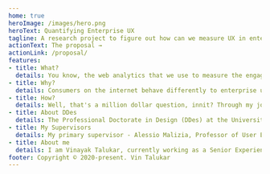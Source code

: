 ```yaml
---
home: true
heroImage: /images/hero.png
heroText: Quantifying Enterprise UX
tagline: A research project to figure out how can we measure UX in enterprise software through analytics, reducing the dependancy on a qualitative study.
actionText: The proposal →
actionLink: /proposal/
features:
- title: What?
  details: You know, the web analytics that we use to measure the engagement of users on websites? Wouldn't it be great if we had such stuff to measure UX in the enterprise too!? Well, that's what this research is about!
- title: Why?
  details: Consumers on the internet behave differently to enterprise users. Enterprise users have no choice of leaving a tool and hopping on to a different one. The metrics and methods needed to measure engagement of the general web don't apply well to them.
- title: How?
  details: Well, that's a million dollar question, innit? Through my journey, I am hoping to find out a method and will publish it on this site.
- title: About DDes
  details: The Professional Doctorate in Design (DDes) at the University of Hertfordshire is aimed at candidates who currently work in a design discipline, and who wish to engage in research that relates to their professional role.
- title: My Supervisors
  details: My primary supervisor - Alessio Malizia, Professor of User Experience Design at University of Hertfordshire and a distinguished speaker of the ACM (the international Association for Computer Machinery). My secondary supervisor - Silvio Carta Ph.D. (2010, University of Cagliari, Italy), Doctor Europaeus, architect and researcher based in London. His main fields of interest is architectural design and design theory.
- title: About me
  details: I am Vinayak Talukar, currently working as a Senior Experience Designer at Sage. I am Passionate about human computer interaction and practicing/applying data informed design processes at large scale enterprise software developers.
footer: Copyright © 2020-present. Vin Talukar
---
```

